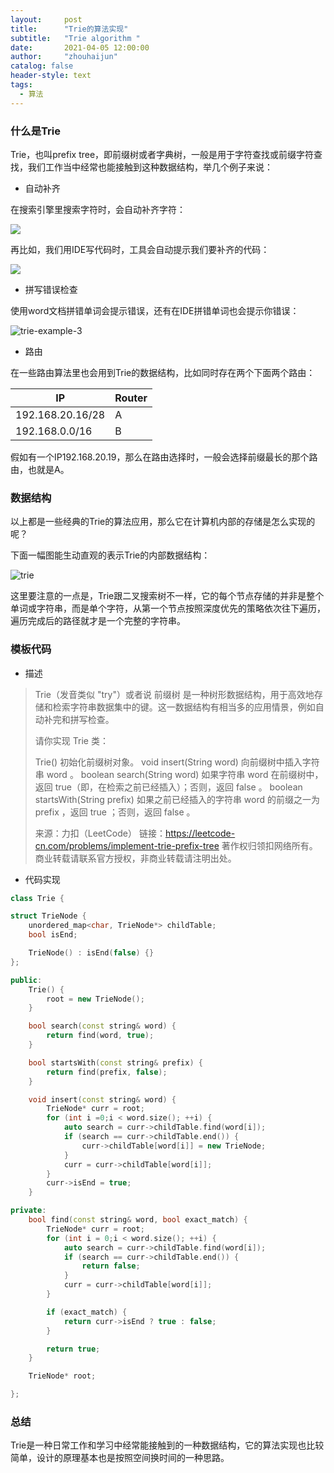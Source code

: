 ```yaml
---
layout:     post
title:      "Trie的算法实现"
subtitle:   "Trie algorithm "
date:       2021-04-05 12:00:00
author:     "zhouhaijun"
catalog: false
header-style: text
tags:
  - 算法
---
```


### 什么是Trie

Trie，也叫prefix tree，即前缀树或者字典树，一般是用于字符查找或前缀字符查找，我们工作当中经常也能接触到这种数据结构，举几个例子来说：

- 自动补齐

在搜索引擎里搜索字符时，会自动补齐字符：

![](/img/in-post/zhouhaijun-pic/trie-example-1-8d62fb3b7c5a4114a15ee198db9bb689.png)

再比如，我们用IDE写代码时，工具会自动提示我们要补齐的代码：

![](/img/in-post/zhouhaijun-pic/trie-example-2-53b3c3ade1c541c48fbaaa0e1b03d22e.png)

- 拼写错误检查

使用word文档拼错单词会提示错误，还有在IDE拼错单词也会提示你错误：

![trie-example-3](http://www.techplorer.cn/upload/2021/05/trie-example-3-e4df78c1140543d8bacfddacf8bc792a.png)

- 路由

在一些路由算法里也会用到Trie的数据结构，比如同时存在两个下面两个路由：

| IP               | Router |
| ---------------- | ------ |
| 192.168.20.16/28 | A      |
| 192.168.0.0/16   | B      |

假如有一个IP192.168.20.19，那么在路由选择时，一般会选择前缀最长的那个路由，也就是A。



### 数据结构

以上都是一些经典的Trie的算法应用，那么它在计算机内部的存储是怎么实现的呢？

下面一幅图能生动直观的表示Trie的内部数据结构：

![trie](http://www.techplorer.cn/upload/2021/05/trie-65c02977160e4036869e395d0ff21e01.png)

这里要注意的一点是，Trie跟二叉搜索树不一样，它的每个节点存储的并非是整个单词或字符串，而是单个字符，从第一个节点按照深度优先的策略依次往下遍历，遍历完成后的路径就才是一个完整的字符串。

### 模板代码

- 描述

> Trie（发音类似 "try"）或者说 前缀树 是一种树形数据结构，用于高效地存储和检索字符串数据集中的键。这一数据结构有相当多的应用情景，例如自动补完和拼写检查。
>
> 请你实现 Trie 类：
>
> Trie() 初始化前缀树对象。
> void insert(String word) 向前缀树中插入字符串 word 。
> boolean search(String word) 如果字符串 word 在前缀树中，返回 true（即，在检索之前已经插入）；否则，返回 false 。
> boolean startsWith(String prefix) 如果之前已经插入的字符串 word 的前缀之一为 prefix ，返回 true ；否则，返回 false 。
>
> 来源：力扣（LeetCode）
> 链接：https://leetcode-cn.com/problems/implement-trie-prefix-tree
> 著作权归领扣网络所有。商业转载请联系官方授权，非商业转载请注明出处。



- 代码实现

```c++
class Trie {

struct TrieNode {
    unordered_map<char, TrieNode*> childTable;
    bool isEnd;

    TrieNode() : isEnd(false) {}
};

public:
    Trie() {
        root = new TrieNode();
    }

    bool search(const string& word) {
        return find(word, true);
    }

    bool startsWith(const string& prefix) {
        return find(prefix, false);
    }

    void insert(const string& word) {
        TrieNode* curr = root;
        for (int i =0;i < word.size(); ++i) {
            auto search = curr->childTable.find(word[i]);
            if (search == curr->childTable.end()) {
                curr->childTable[word[i]] = new TrieNode;
            }
            curr = curr->childTable[word[i]];
        }
        curr->isEnd = true;
    }

private:
    bool find(const string& word, bool exact_match) {
        TrieNode* curr = root;
        for (int i = 0;i < word.size(); ++i) {
            auto search = curr->childTable.find(word[i]);
            if (search == curr->childTable.end()) {
                return false;
            }
            curr = curr->childTable[word[i]];
        }

        if (exact_match) {
            return curr->isEnd ? true : false;
        }

        return true;
    } 

    TrieNode* root;

};
```



### 总结

Trie是一种日常工作和学习中经常能接触到的一种数据结构，它的算法实现也比较简单，设计的原理基本也是按照空间换时间的一种思路。
